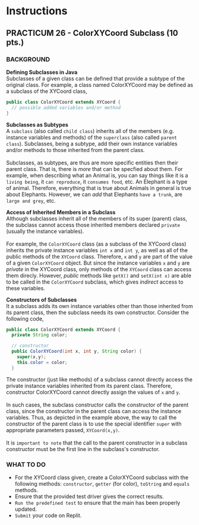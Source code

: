 # Instructions  

## PRACTICUM 26 - ColorXYCoord Subclass (10 pts.)<br>

### BACKGROUND

**Defining Subclasses in Java**<br>
Subclasses of a given class can be defined that provide
a subtype of the original class. For example, a
class named ColorXYCoord may be defined as a subclass
of the XYCoord class,
```java
public class ColorXYCoord extends XYCoord {
  // possible added variables and/or method
}
```
**Subclasses as Subtypes**<br>
A `subclass` (also called `child class`)
inherits all of the members (e.g. instance variables
and methods) of the `superclass` (also called `parent 
class`). Subclasses, being a subtype, add their own
instance variables and/or methods to those inherited
from the parent class.<br>
<br>
Subclasses, as subtypes, are thus are more specific
entities then their parent class. That is, there is 
*more* that can be specfied about them. For example, when describing what an Animal is, you can
say things like it is a `living being`, it `can reproduce`,
it `consumes food`, etc. An Elephant is a type of animal.
Therefore, everything that is true about Animals in 
general is true about Elephants. However, we can *add* 
that Elephants `have a trunk`, are `large and grey`, etc.

**Access of Inherited Members in a Subclass**<br>
Although subclasses inherit all of the members of its
super (parent) class, the subclass cannot access those
inherited members declared `private` (usually the
instance variables).<br><br>
For example, the `ColorXYCoord` class (as a subclass
of the XYCoord class) inherits the private instance
variables `int x` and `int y`, as well as all of the
public methods of the `XYCoord` class. Therefore, `x`
and `y`
are part of the value of a given `ColorXYCoord` object.
But since the instance variables `x` and `y` are
*private* in the XYCoord class, only methods of the
`XYCoord` class can access them direcly. However,
*public* methods like `getX()` and `setX(int x)`
are able to be called in the `ColorXYCoord` subclass, 
which gives *indirect* access to these variables.

**Constructors of Subclasses**<br>
It a subclass adds its own instance variables other
than those inherited from its parent class, then
the subclass needs its own constructor. Consider
the following code,
```java
public class ColorXYCoord extends XYCoord {
  private String color;

  // constructor
  public ColorXYCoord(int x, int y, String color) {
    super(x,y);
    this.color = color;
  }
```
The constructor (just like methods) of a subclass
cannot directly access the private instance variables
inherited from its parent class. Therefore, constructor
ColorXYCoord cannot directly assign the values of `x`
and `y`. <br><br>
In such cases, the subclass constructor calls
the constructor of the parent class, since the 
constructor in the parent class can access the
instance variables. Thus, as depicted in the example
above, the way to call the constructor of the 
parent class is to use the special identifier `super`
with appropriate parameters passed, `XYCoord(x,y)`. 
<br><br>
It is `important to note` that the call to the parent 
constructor in a subclass constructor must be the
first line in the subclass's constructor.

### WHAT TO DO<br>
- For the XYCoord class given, create a ColorXYCoord
  subclass with the following methods:
  `constructor`, `getter` (for color), `toString` and
  `equals` methods.
- Ensure that the provided test driver gives the
  correct results.
- `Run the predefined test` to ensure that the main has been properly updated.
- `Submit` your code on Replit.
